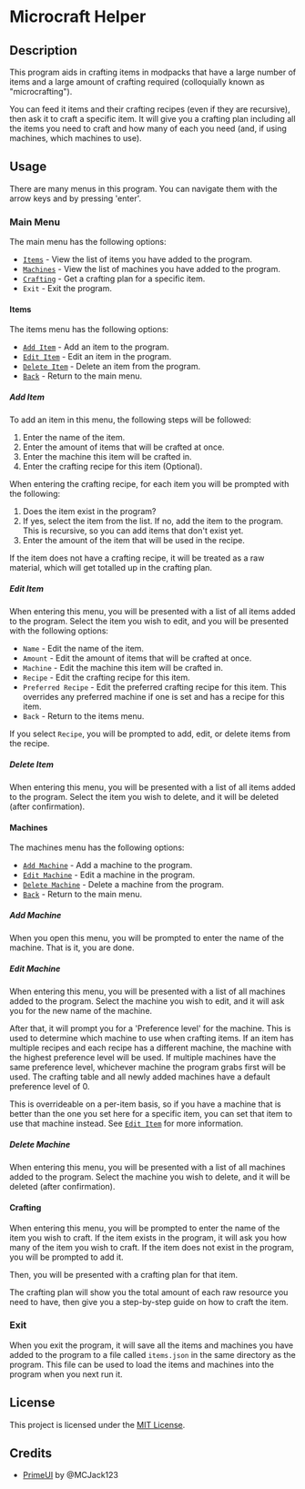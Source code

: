 # Microcraft Helper

## Description

This program aids in crafting items in modpacks that have a large number of
items and a large amount of crafting required (colloquially known as
"microcrafting").

You can feed it items and their crafting recipes (even if they are recursive),
then ask it to craft a specific item. It will give you a crafting plan including
all the items you need to craft and how many of each you need (and, if using 
machines, which machines to use).

## Usage

There are many menus in this program. You can navigate them with the arrow keys
and by pressing 'enter'.

### Main Menu

The main menu has the following options:

* [`Items`](#items) - View the list of items you have added to the program.
* [`Machines`](#machines) - View the list of machines you have added to the program.
* [`Crafting`](#crafting) - Get a crafting plan for a specific item.
* `Exit` - Exit the program.

#### Items

The items menu has the following options:

* [`Add Item`](#add-item) - Add an item to the program.
* [`Edit Item`](#edit-item) - Edit an item in the program.
* [`Delete Item`](#delete-item) - Delete an item from the program.
* [`Back`](#main-menu) - Return to the main menu.

##### Add Item

To add an item in this menu, the following steps will be followed:

1. Enter the name of the item.
2. Enter the amount of items that will be crafted at once.
3. Enter the machine this item will be crafted in.
4. Enter the crafting recipe for this item (Optional).

When entering the crafting recipe, for each item you will be prompted with the
following:

1. Does the item exist in the program?
2. If yes, select the item from the list. If no, add the item to the program.
  This is recursive, so you can add items that don't exist yet.
3. Enter the amount of the item that will be used in the recipe.

If the item does not have a crafting recipe, it will be treated as a raw
material, which will get totalled up in the crafting plan.

##### Edit Item

When entering this menu, you will be presented with a list of all items added to
the program. Select the item you wish to edit, and you will be presented with
the following options:

* `Name` - Edit the name of the item.
* `Amount` - Edit the amount of items that will be crafted at once.
* `Machine` - Edit the machine this item will be crafted in.
* `Recipe` - Edit the crafting recipe for this item.
* `Preferred Recipe` - Edit the preferred crafting recipe for this item. This 
  overrides any preferred machine if one is set and has a recipe for this item.
* `Back` - Return to the items menu.

If you select `Recipe`, you will be prompted to add, edit, or delete items from
the recipe.

##### Delete Item

When entering this menu, you will be presented with a list of all items added to
the program. Select the item you wish to delete, and it will be deleted (after
confirmation).

#### Machines

The machines menu has the following options:

* [`Add Machine`](#add-machine) - Add a machine to the program.
* [`Edit Machine`](#edit-machine) - Edit a machine in the program.
* [`Delete Machine`](#delete-machine) - Delete a machine from the program.
* [`Back`](#main-menu) - Return to the main menu.

##### Add Machine

When you open this menu, you will be prompted to enter the name of the machine.
That is it, you are done.

##### Edit Machine

When entering this menu, you will be presented with a list of all machines added
to the program. Select the machine you wish to edit, and it will ask you for the
new name of the machine. 

After that, it will prompt you for a 'Preference level' for the machine. This is
used to determine which machine to use when crafting items. If an item has
multiple recipes and each recipe has a different machine, the machine with the
highest preference level will be used. If multiple machines have the same
preference level, whichever machine the program grabs first will be used. The 
crafting table and all newly added machines have a default preference level of
0.

This is overrideable on a per-item basis, so if you have a machine that is
better than the one you set here for a specific item, you can set that item to
use that machine instead. See [`Edit Item`](#edit-item) for more information.

##### Delete Machine

When entering this menu, you will be presented with a list of all machines added
to the program. Select the machine you wish to delete, and it will be deleted
(after confirmation).

#### Crafting

When entering this menu, you will be prompted to enter the name of the item you
wish to craft. If the item exists in the program, it will ask you how many of 
the item you wish to craft. If the item does not exist in the program, you will
be prompted to add it.

Then, you will be presented with a crafting plan for that item.

The crafting plan will show you the total amount of each raw resource you need
to have, then give you a step-by-step guide on how to craft the item.

### Exit

When you exit the program, it will save all the items and machines you have
added to the program to a file called `items.json` in the same directory as the
program. This file can be used to load the items and machines into the program
when you next run it.

## License

This project is licensed under the [MIT License](LICENSE).

## Credits

* [PrimeUI](https://github.com/MCJack123/PrimeUI/tree/master) by @MCJack123
